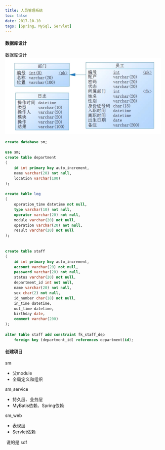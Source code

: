 ```yaml
---
title: 人员管理系统
toc: false
date: 2017-10-10
tags: [Spring, MySql, Servlet]
---
```


#### 数据库设计

数据库设计![renyuanguanli_database](figures/renyuanguanli_database.png)

```sql
create database sm;

use sm;
create table department 
(
    id int primary key auto_increment,
    name varchar(20) not null,
    location varchar(100)
);

create table log
(
    operation_time datetime not null,
    type varchar(10) not null,
    operator varchar(20) not null,
    module varchar(20) not null,
    operation varchar(20) not null,
    result varchar(20) not null
);


create table staff 
(
    id int primary key auto_increment,
    account varchar(20) not null,
    password varchar(20) not null,
    status varchar(20) not null,
    department_id int not null,
    name varchar(20) not null,
    sex char(2) not null,
    id_number char(18) not null,
    in_time datetime,
    out_time datetime,
    birthday date,
    comment varchar(200)
);

alter table staff add constraint fk_staff_dep
    foreign key (department_id) references department(id);
```


#### 创建项目
sm

- 父module
- 全局定义和组织


sm_service

- 持久层、业务层
- MyBatis依赖、Spring依赖

sm_web

- 表现层
- Servlet依赖   
    

 说的是 sdf
